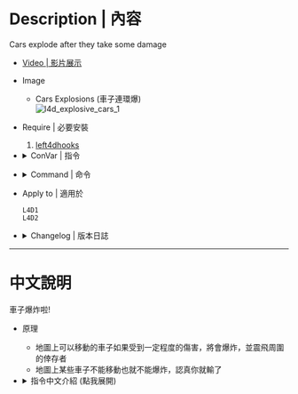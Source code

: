 # Description | 內容
Cars explode after they take some damage

* [Video | 影片展示](https://youtu.be/B_-pOplOML4)

* Image
	* Cars Explosions (車子連環爆)
	<br/>![l4d_explosive_cars_1](image/l4d_explosive_cars_1.jpg)

* Require | 必要安裝
	1. [left4dhooks](https://forums.alliedmods.net/showthread.php?t=321696)

* <details><summary>ConVar | 指令</summary>

	* cfg/sourcemod/l4d_explosive_cars.cfg
        ```php
		// Maximum health of the cars
		l4d_explosive_cars_health "5000"

		// Maximum radius of the explosion
		l4d_explosive_cars_radius "420"

		// (L4D2 only) Power of the explosion when the car explodes
		l4d_explosive_cars_power "300"

		// Damage made by the explosion
		l4d_explosive_cars_damage "10"

		// Time before the fire trace left by the explosion expires
		l4d_explosive_cars_trace "25"

		// Should the car explosion cause a panic event? (1: Yes 0: No)
		l4d_explosive_cars_panic "1"

		// Chance that the cars explosion might call a horde (1 / CVAR) [1: Always]
		l4d_explosive_cars_panic_chance "5"

		// Should infected trigger the car explosion? (1: Yes 0: No)
		l4d_explosive_cars_infected "1"

		// How much damage do the tank deal to the cars? (0: Default, which is 999 from the engine)
		l4d_explosive_cars_tank "0"

		// Time to wait before removing the exploded car in case it blockes the way. (0: Don't remove)
		l4d_explosive_cars_removetime "60"

		// On which maps should the plugin disable itself? separate by commas (no spaces). (Example: c5m3_cemetery,c5m5_bridge)
		l4d_explosive_cars_unload "c5m3_cemetery,c5m5_bridge"

		// Should cars get damaged by another car's explosion?
		l4d_explosive_cars_explosion_damage "1"

		// How often should the fire trace left by the explosion hurt?
		l4d_explosive_cars_trace_interval "0.4"
        ```
</details>

* <details><summary>Command | 命令</summary>

	None
</details>

* Apply to | 適用於
    ```
    L4D1
    L4D2
    ```

* <details><summary>Changelog | 版本日誌</summary>

	```php
	//honorcode23 @ 2010-2011
	//HarryPotter @ 2021-2023
	```
	* v2.3 (2023-6-7)
		* Change back ```L4D_ForcePanicEvent()```
		* Fixed non-car hittables would burn and explode
		
	* v2.2 (2023-5-28)
		* Use ```z_spawn mob auto``` instead of ```L4D_ForcePanicEvent()```
		
	* v2.1 (2023-2-14)
		* Support L4D1

	* v2.0
		* [AlliedModder post](https://forums.alliedmods.net/showpost.php?p=2751903&postcount=217)
		* Remake code
		* Replace left4downtown with left4dhooks
		* Remove car entity after it explodes
		* Fixed damage dealt to car
		* Safely create entity and safely remove entity
		* Safely explode cars between few secomds to prevent client from crash

    * v1.0.4
        * [Original Plugin by honorcode23](https://forums.alliedmods.net/showthread.php?p=1304463)
</details>

- - - -
# 中文說明
車子爆炸啦!

* 原理
	* 地圖上可以移動的車子如果受到一定程度的傷害，將會爆炸，並震飛周圍的倖存者
    * 地圖上某些車子不能移動也就不能爆炸，認真你就輸了

* <details><summary>指令中文介紹 (點我展開)</summary>

	* cfg/sourcemod/l4d_explosive_cars.cfg
        ```php
		// 車子的血量
		l4d_explosive_cars_health "5000"

		// 爆炸影響的範圍
		l4d_explosive_cars_radius "420"

		// (L4D2 only) 車子爆炸震開倖存者的力道 (倖存者飛得越遠)
		l4d_explosive_cars_power "300"

		// 爆炸所產生的傷害
		l4d_explosive_cars_damage "10"

		// 車子爆炸後，火焰持續時間
		l4d_explosive_cars_trace "25"

		// 為1時，車子爆炸會導致屍潮
		l4d_explosive_cars_panic "1"

		// 車子爆炸導致屍潮的機率，機率 = 1/此數值 [1: 100%, 2: 50%, ...]
		l4d_explosive_cars_panic_chance "5"

		// 為1時，特感會抓傷車子引發爆炸
		l4d_explosive_cars_infected "1"

		// 設置Tank對車子造成的傷害值 (0: 遊戲預設, 一拳999傷害)
		l4d_explosive_cars_tank "0"

		// 車子爆炸60秒後自動移除. (0: 不移除)
		l4d_explosive_cars_removetime "60"

		// 在這些地圖上關閉此插件, 逗號區隔 (無空白). (範例: c5m3_cemetery,c5m5_bridge)
		l4d_explosive_cars_unload "c5m3_cemetery,c5m5_bridge"

		// 為1時，車子爆炸後也會對周圍的車子產生連鎖爆炸效應
		l4d_explosive_cars_explosion_damage "1"

		// 車子爆炸後，火焰傷害的間隔
		l4d_explosive_cars_trace_interval "0.4"
        ```
</details>

